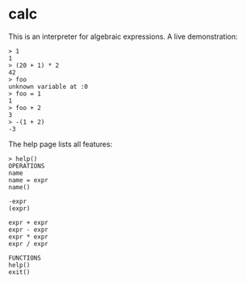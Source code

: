 # calc
This is an interpreter for algebraic expressions. A live demonstration:

~~~
> 1
1
> (20 + 1) * 2
42
> foo
unknown variable at :0
> foo = 1
1
> foo + 2
3
> -(1 + 2)
-3
~~~

The help page lists all features:

~~~
> help()
OPERATIONS
name
name = expr
name()

-expr
(expr)

expr + expr
expr - expr
expr * expr
expr / expr

FUNCTIONS
help()
exit()
~~~
